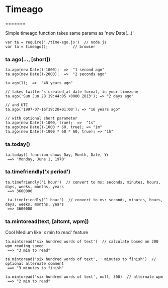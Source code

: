 # Timeago
=======

Simple timeago function takes same params as 'new Date(...)'

````
var ta = require('./time-ago.js')  // node.js
var ta = timeago();	          // browser
````

### ta.ago(..., [short])

````
ta.ago(new Date()-1000);  =>  "1 second ago"
ta.ago(new Date()-2000);  =>  "2 seconds ago"

ta.ago(1);  =>  "48 years ago"

// takes twitter's created_at date format, in your timezone
ta.ago('Sun Jun 28 19:44:05 +0000 2013'); => "2 days ago"

// and UTC
ta.ago('1997-07-16T19:20+01:00'); => "16 years ago"

// with optional short parameter
ta.ago(new Date()-1000, true);  =>  "1s"
ta.ago(new Date()-1000 * 60, true); => "1m"
ta.ago(new Date()-1000 * 60 * 60, true); => "1h"

````

### ta.today()

````
ta.today() function shows Day, Month, Date, Yr    
 ==> 'Monday, June 1, 1970'    
````

### ta.timefriendly('x period')

````
ta.timefriendly('1 hour')  // convert to ms: seconds, minutes, hours, days, weeks, months, years
 ==> 3600000

 ta.timefriendly('1 hour')  // convert to ms: seconds, minutes, hours, days, weeks, months, years
 ==> 3600000
````

### ta.mintoread(text, [altcmt, wpm])
Cool Medium like 'x min to read' feature

````
ta.mintoread('six hundred words of text')  // calculate based on 200 wpm reading speed
 ==> "3 min to read"

ta.mintoread('six hundred words of text', ' minutes to finish')  // optional alternate comment
 ==> "3 minutes to finish"

ta.mintoread('six hundred words of text', null, 300)  // alternate wpm
 ==> "2 min to read"
````
